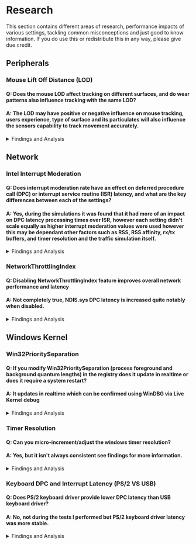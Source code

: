# Research

This section contains different areas of research, performance impacts of various settings, tackling common misconceptions and just good to know information.
If you do use this or redistribute this in any way, please give due credit.

## Peripherals
### Mouse Lift Off Distance (LOD)
#### Q: Does the mouse LOD affect tracking on different surfaces, and do wear patterns also influence tracking with the same LOD?
#### A: The LOD may have positive or negative influence on mouse tracking, users experience, type of surface and its particulates will also influence the sensors capability to track movement accurately.
<details><summary>Findings and Analysis</summary>
    
* The lift of distance (LOD) of a mouse refers to the distance in which the sensor will register input from its surface, and usually measured in millimeters.
* The most common benefits of a low LOD is to reduce unwanted tracking when a user briefly lifts the peripheral off the tracking surface and respositions it in an existing area which is preferred or in preparation for the next intended gesture.
  * Users that tend to have lower sensitivity where their preferred application sensitivity and the use case (game/application) require them to reposition their mouse frequently  prefer a lower lift off distance throughout the session. 
  * Likewise a user with a higher sensitivity may be less likely to resposition their mouse dependent on their play style, techniques and the use case. A higher sensitivity would reduce the amount of physical movement required to cover the same distance in the application.

**Mousepad - HyperX Fury S XXL - Wear**
* The area circled in blue in the image below represents a common wear pattern from repeated casual gaming use (slightly over 1 years time) and is likely a combination of degradation of the mouse surface due to friction, temperature, transfer of skincells or material from the peripheral, mouse skates or plastic.
![Mousepad - HyperX Fury S XXL - Wear](https://github.com/djdallmann/GamingPCSetup/blob/master/IMAGES/Mousepad%20-%20HyperX%20Fury%20S%20XXL%20-%20Wear.JPG)

**Microscopic image of the fabric consistency**
![Mousepad - HyperX Fury S XXL - Micro - Wear Comparison](https://github.com/djdallmann/GamingPCSetup/blob/master/IMAGES/Mousepad%20-%20HyperX%20Fury%20S%20XXL%20-%20Micro%20-%20Wear%20Comparison.png)

**Demo: How does LOD affect sensor tracking over degraded fabric surfaces?**
* As a demonstration I've selected a brand new Razer Viper Mini (Model:RZ01-0325, Firmware: 1.03, Polling: 1000hz) to demonstrate how the sensors LOD calibration setting reacts to the surface and the area of wear on the HyperX Fury S XXL.
  * Video: https://www.youtube.com/watch?v=A1u5M7Cn4ik
  * **Observations:**
    * There is minimal impact to mouse tracking on less used areas with both low and high LOD calibration
    * Tracking across common wear patterns (although visually negligable) with a low LOD has a signficant impact on mouse tracking.
    * Using a higher LOD to accomodate for the tracking issues on worn area provides a more consistent user experience except the concerns with higher LOD itself, although there may be a very subtle difference in tracking when the sensor is transitioning between both worn and less used surface areas.

**Recommendations for tracking on fabric surfaces**
  * Ensure your surface is consistent and level for optimal tracking
  * For cloth mousepads, you may be able to increase the consistency of the surface by washing your mousepad with a mild detergent on target areas, see if others with your mousepad have done similar with success.
  * Not all surfaces may be compatible with your mouses sensor LOD calibration, and not all mice have a wide range of LOD calibration settings which could result in a poor user experience depending on the surface.
  * Test regularly for tracking inconsistencies, compare slightly worn areas to less used areas.
  * Particles on the mouse sensor lens may also impact your tests and observations, consult with or see your manufacturers guidelines for cleaning your sensors lens.

</details>

## Network
### Intel Interrupt Moderation
#### Q: Does interrupt moderation rate have an effect on deferred procedure call (DPC) or interrupt service routine (ISR) latency, and what are the key differences between each of the settings?
#### A: Yes, during the simulations it was found that it had more of an impact on DPC latency processing times over ISR, however each setting didn't scale equally as higher interrupt moderation values were used however this may be dependant other factors such as RSS, RSS affinity, rx/tx buffers, and timer resolution and the traffic simulation itself.

<details><summary>Findings and Analysis</summary>

**Configuration during the tests**
  * Tools: xperf & iperf
  * Windows 10 1909
  * PCI-E Network Adapter (Intel Gigabit Desktop CT)
  * Driver: Microsoft, 2018-06-12, 12.17.10.8
  * MSI Mode
  * RSS Enabled, 2 RSS on cores 3 & 4, NUMAStatic
  * RX & TX buffer 768
  * Adapter Power Savings Off
  * Default Timer Resolution: 15.6ms
  * 30sec simulation +900Mbps, TCP, 100MB transfers, no fragmentation

**Interrupts and DPC stats by mode**

**Extreme = 92,000**
  * Avg NDIS DPC Performance
  * 22% <= 8 usecs
  * 46% <= 16 usecs
  * 20% <= 32 usecs

**High = 115,000**
  * Avg NDIS DPC Performance
  * 2% <= 1 usecs
  * 7% <= 2 usecs
  * 31% <= 8 usecs
  * 46% <= 16 usecs
  * 11% <= 32 usecs

**Medium = 180,000**
  * Avg NDIS DPC Performance
  * 30% <= 1 usecs
  * 22% <= 4 usecs
  * 34% <= 16 usecs

**Adaptive = 200,000**
  * Avg NDIS DPC Performance
  * 6% <= 1 usecs
  * 22% <= 2 usecs
  * 41% <= 4 usecs
  * 24% <= 16 usecs

**Low = 340,000**
  * Avg NDIS DPC Performance
  * 23% <= 2 usecs
  * 55% <= 8 usecs

**Minimal = 640,000**
  * Avg NDIS DPC Performance
  * 49% <= 2 usecs
  * 8% <= 4 usecs
  * 34% <= 8 usecs

**Off (but Interrupt Moderation Enabled) = 2,650,000**
  * Avg NDIS DPC Performance
  * 27% <= 1 usecs
  * 58% <= 2 usecs
  * 8% <= 8 usecs

**Observations**
  * Interrupt Moderation Disabled produced the same numbers as with **Enabled but Off**
  * NDIS dpc latency spread (across cores) isn't always equally balanced between runs
but DPC latency performance does not change regardless
  * DPC latency in general is consistent between runs
  * The gap between Off and the next least restrictive setting (minimal) is very significant
  * The proper ordering of these settings from **least to most** interrupt requests are:
    * Extreme > High > Medium > Adaptive (Also dependent on load) > Low > Minimal > Off/Disabled
  * Overall **Medium** seemed to have the least impact on user experience/gaming while still providing low DPC latency. A very low DPC latency can still be achieved with a medium interrupt moderation value in which DPCs are processed 90% equal to or below 1 usecs for high volume small packet UDP communications (gaming).
</details>

### NetworkThrottlingIndex
#### Q: Disabling NetworkThrottlingIndex feature improves overall network performance and latency
#### A: Not completely true, NDIS.sys DPC latency is increased quite notably when disabled.

<details><summary>Findings and Analysis</summary>

* A very common recommendation in many performance enhancement/gaming guides state that disabling *NetworkThrottleIndex* improves network performance and latency because in theory it should prevent rate limiting and quality of service (QoS) interactions. 
* The main purpose of NetworkThrottlingIndex is to reduce (rate limit) calls which would otherwise impact real time audio and perhaps cause stutter or other audible artifacts.
* Disabling it may increase **throughput** should the throughput exceed the default receiving packets per millisecond (ppms) limit (NetworkThrottleIndex: 10 decimal, 10 packets per millisecond, 10,000 received packets per second which is roughly ~ 15Mbps with 1500byte Ethernet MTU) but it does not improve DPC latency which is probably more beneficial for lower latency applications such as video games.
* It's unclear why DPC processing latency is much lower when this feature is enabled even when you're not reaching the inbound receive rate limit in comparison to disabling the feature completely which removes any throttling.
* To learn mouse about Network Throttling Index see the [Technical References](../Technical%20References/README.md) article **Multimedia Class Scheduler Service (MMCSS) Vista Multimedia Playback and Network Throughput** written by Mark Russinovich.

* You can test this for yourself using **xperf**, start a capture for **dpcisr** and compare the results of both for **NDIS.sys**. 
* **Registry Path:** 
```
    HKEY_LOCAL_MACHINE\SOFTWARE\Microsoft\Windows NT\CurrentVersion\Multimedia\SystemProfile\NetworkThrottlingIndex
    Off: DWORD Value 0xFFFFFFFF (Hex)
    On: DWORD Value 10 (Decimal), Default - Range: Decimal 1-70
``` 

  * You should see a similar result as below during load such as gameplay. **Note:** **Intel** tends to be closer to **<= 1-2 usecs (microseconds)** where as **Realtek** is much higher, around with some around **<= 32 usecs** and **most <= 4 usecs** when most network optimizations are applied.
  
  * **Intel**
    * **Disabled**, 0xFFFFFFFF
    
    ![NetworkThrottlingIndex Disabled](https://github.com/djdallmann/GamingPCSetup/blob/master/IMAGES/NDIS.sys%20-%20Intel%20-%20DPC%20Latency%20Unoptimized.png)
    * **Enabled**, Decimal 10
    
    ![NetworkThrottlingIndex Enabled](https://github.com/djdallmann/GamingPCSetup/blob/master/IMAGES/NDIS.sys%20-%20Intel%20-%20DPC%20Latency%20Optimized.png)
    
</details>

## Windows Kernel
### Win32PrioritySeparation
#### Q: If you modify Win32PrioritySeparation (process foreground and background quantum lengths) in the registry does it update in realtime or does it require a system restart?
#### A: It updates in realtime which can be confirmed using WinDBG via Live Kernel debug

<details><summary>Findings and Analysis</summary>

* Using bcdedit you can enable debug mode which will allow you to use WinDBG in a more realtime debug mode. Once enabled and hooked you can read information about different processes and threads that are running including some of the operating systems global user and kernel space variables.
1. In a kernel hooked WinDBG use the following commands to show the current values for priority separation and foreground quantum length. This should match the equivalent number format in the registry value and the Quantum Values mapping for the related bitmask.
   * ```dd PsPrioritySeperation l1```
   * ```db PspForegroundQuantum l3```
2. Change the process context or get context of a specific process by listing processes and showing formation for that process, see references for .process.
   ```
   .process
   Implicit process is now 85b32d90
   lkd> dt _KPROCESS 85b32d90
   nt!_KPROCESS
   [...]
   +0x000 Header           : _DISPATCHER_HEADER
   +0x05c Affinity         : 3
   +0x060 DisableBoost     : 0y0
   +0x060 DisableQuantum   : 0y0
   +0x064 BasePriority     : 8 ''
   +0x065 QuantumReset     : 6 ''
   
   Note: Use     !process 0 0     to list all processes
   ```
3. Now change the win32priorityseparation value in the registry, then compare the results for the command above. Based on the return values it looks as if the base priority is a dynamic pointer reference and should adapt immediately, e.g. **quantum reset** aswell accordingly.

![Win32PrioritySeparation Quantum Unit Mapping](https://github.com/djdallmann/GamingPCSetup/blob/master/IMAGES/Quantum%20Units%20Mapping.PNG)

XLSX File: [Win32PrioritySeparation Quantum Unit Mapping](https://github.com/djdallmann/GamingPCSetup/blob/master/RESEARCH/FINDINGS/Win32PrioritySeparation%20Quantum%20Unit%20Mapping.xlsx)

* Related references and citation:
  * https://docs.microsoft.com/en-us/previous-versions//cc976120(v=technet.10)?redirectedfrom=MSDN
  * https://www.microsoftpressstore.com/articles/article.aspx?p=2233328&seqNum=7
  * https://docs.microsoft.com/en-us/windows-hardware/drivers/debugger/-process--set-process-context-
  * https://docs.microsoft.com/en-us/windows-hardware/drivers/debugger/dt--display-type-
  * https://blogs.msdn.microsoft.com/embedded/2006/02/20/know-thy-tick/
</details>

### Timer Resolution
#### Q: Can you micro-increment/adjust the windows timer resolution?
#### A: Yes, but it isn't always consistent see findings for more information.

<details><summary>Findings and Analysis</summary>

* Using a programmatic loop of the Windows Kernel functions for setting and returning the value of the current windows timer resolution you can see that the result isn't always set to what was requested and sometimes reverts to a lower previous value.
* One aspect to this would be to see if there are any benefits of doing this if applications are analyzed at a lower level.
```
ntdll.dll 
- NtQueryTimerResolution
- NtSetTimerResolution
```
* See results:
[timermicroadjust.txt](https://github.com/djdallmann/GamingPCSetup/blob/master/RESEARCH/FINDINGS/timermicroadjust.txt)
</details>

### Keyboard DPC and Interrupt Latency (PS/2 VS USB)
#### Q: Does PS/2 keyboard driver provide lower DPC latency than USB keyboard driver?
#### A: No, not during the tests I performed but PS/2 keyboard driver latency was more stable.

<details><summary>Findings and Analysis</summary>

* Based on 20 tests results of each PS/2 and USB it was noted that USB keyboard driver generally has lower DPC latency (~4-8 microseconds), however PS/2 overall is ultra consistent at 8 microsecond times 97-99% of the time. The test performed was a 5 second timer to alt-tab ingame then starts a 30 second sleep timer after xperf data capture is started, in-game I only held a single key for the entire duration. Not necessarily a real world test but a test that is relatively consistent/repeatable.

* PS/2 interrupt latency is around 32 microseconds consistently, I'm using **Message Signaled Interrupts** for the USB controller so likely why it didn't show any results for the opposing side. Will see if I can look into that.

* See results:
[KeyboardDPCandInterruptLatency-PS2vsUSB.txt](https://github.com/djdallmann/GamingPCSetup/blob/master/RESEARCH/FINDINGS/KeyboardDPCandInterruptLatency-PS2vsUSB.txt)
</details>
